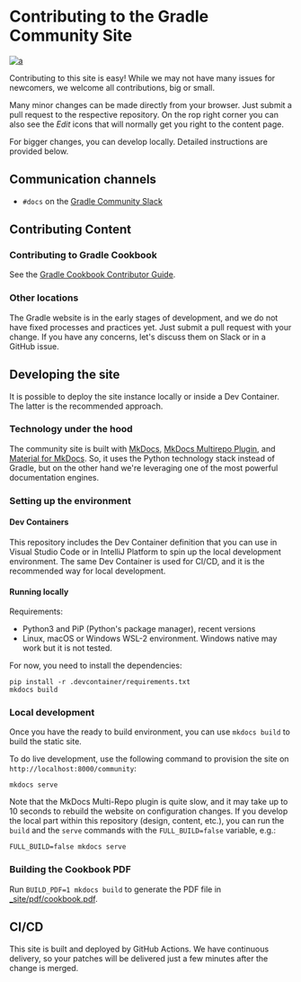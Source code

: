 # Contributing to the Gradle Community Site

[![a](https://img.shields.io/badge/slack-%23docs-brightgreen?style=flat&logo=slack)](./contributing/community-slack.md)

Contributing to this site is easy!
While we may not have many issues for newcomers,
we welcome all contributions, big or small. 

Many minor changes can be made directly from your browser.
Just submit a pull request to the respective repository.
On the rop right corner you can also see the _Edit_ icons
that will normally get you right to the content page.

For bigger changes, you can develop locally. 
Detailed instructions are provided below.

## Communication channels

- `#docs` on the [Gradle Community Slack](./contributing/community-slack.md)

## Contributing Content

### Contributing to Gradle Cookbook

See the [Gradle Cookbook Contributor Guide](./cookbook/CONTRIBUTING.md).

### Other locations

The Gradle website is in the early stages of development,
and we do not have fixed processes and practices yet.
Just submit a pull request with your change.
If you have any concerns, let's discuss them on Slack or in a GitHub issue.

## Developing the site

It is possible to deploy the site instance locally or inside a Dev Container.
The latter is the recommended approach.

### Technology under the hood

The community site is built with [MkDocs](https://www.mkdocs.org/),
[MkDocs Multirepo Plugin](https://github.com/jdoiro3/mkdocs-multirepo-plugin/tree/main),
and [Material for MkDocs](https://squidfunk.github.io/mkdocs-material).
So, it uses the Python technology stack instead of Gradle,
but on the other hand we're leveraging one of the most powerful documentation engines.

### Setting up the environment

#### Dev Containers

This repository includes the Dev Container definition that you can use in Visual Studio Code or in IntelliJ Platform
to spin up the local development environment.
The same Dev Container is used for CI/CD, and it is the recommended way for local development.

#### Running locally

Requirements:

- Python3 and PiP (Python's package manager), recent versions
- Linux, macOS or Windows WSL-2 environment.
  Windows native may work but it is not tested.

For now, you need to install the dependencies:

```shell
pip install -r .devcontainer/requirements.txt
mkdocs build
```

### Local development

Once you have the ready to build environment,
you can use `mkdocs build` to build the static site.

To do live development, use the following command to provision the site on `http://localhost:8000/community`:

```shell
mkdocs serve
```

Note that the MkDocs Multi-Repo plugin is quite slow,
and it may take up to 10 seconds to rebuild the website on configuration changes.
If you develop the local part within this repository (design, content, etc.),
you can run the `build` and the `serve` commands with the `FULL_BUILD=false` variable, e.g.:

```shell
FULL_BUILD=false mkdocs serve
```

### Building the Cookbook PDF

Run `BUILD_PDF=1 mkdocs build` to generate the PDF file in [_site/pdf/cookbook.pdf](./../_site/pdf/cookbook.pdf).

## CI/CD

This site is built and deployed by GitHub Actions.
We have continuous delivery, so your patches will be delivered just a few minutes
after the change is merged.

